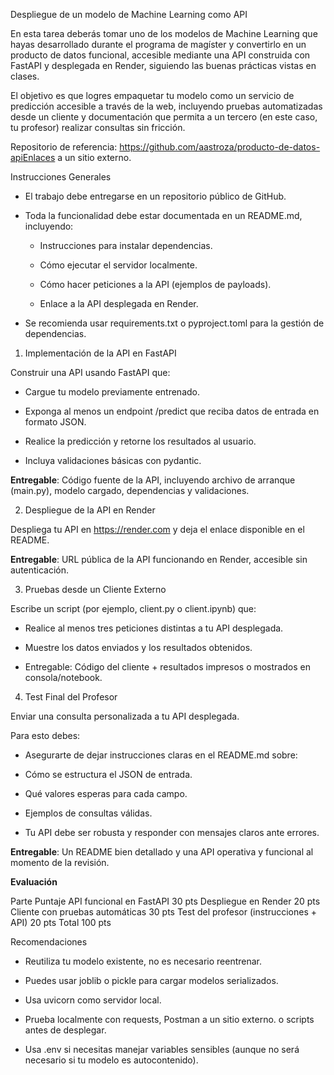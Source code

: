 Despliegue de un modelo de Machine Learning como API

En esta tarea deberás tomar uno de los modelos de Machine Learning que hayas desarrollado durante el programa de magíster y convertirlo en un producto de datos funcional, accesible mediante una API 
construida con FastAPI y desplegada en Render, siguiendo las buenas prácticas vistas en clases.

El objetivo es que logres empaquetar tu modelo como un servicio de predicción accesible a través de la web, incluyendo pruebas automatizadas desde un cliente y documentación que permita a un tercero 
(en este caso, tu profesor) realizar consultas sin fricción.

Repositorio de referencia: https://github.com/aastroza/producto-de-datos-apiEnlaces a un sitio externo.

Instrucciones Generales

* El trabajo debe entregarse en un repositorio público de GitHub.

* Toda la funcionalidad debe estar documentada en un README.md, incluyendo:

  * Instrucciones para instalar dependencias.
  
  * Cómo ejecutar el servidor localmente.
  
  * Cómo hacer peticiones a la API (ejemplos de payloads).
  
  * Enlace a la API desplegada en Render.

* Se recomienda usar requirements.txt o pyproject.toml para la gestión de dependencias.
  

1. Implementación de la API en FastAPI
   
Construir una API usando FastAPI que:

  * Cargue tu modelo previamente entrenado.
  
  * Exponga al menos un endpoint /predict que reciba datos de entrada en formato JSON.
  
  * Realice la predicción y retorne los resultados al usuario.
  
  * Incluya validaciones básicas con pydantic.

**Entregable**: Código fuente de la API, incluyendo archivo de arranque (main.py), modelo cargado, dependencias y validaciones.

2. Despliegue de la API en Render

Despliega tu API en https://render.com y deja el enlace disponible en el README.

**Entregable**: URL pública de la API funcionando en Render, accesible sin autenticación.

3. Pruebas desde un Cliente Externo
   
Escribe un script (por ejemplo, client.py o client.ipynb) que:

  * Realice al menos tres peticiones distintas a tu API desplegada.
  
  * Muestre los datos enviados y los resultados obtenidos.
  
  * Entregable: Código del cliente + resultados impresos o mostrados en consola/notebook.

4. Test Final del Profesor
   
Enviar una consulta personalizada a tu API desplegada.

Para esto debes:

  * Asegurarte de dejar instrucciones claras en el README.md sobre:
  
  * Cómo se estructura el JSON de entrada.
  
  * Qué valores esperas para cada campo.
  
  * Ejemplos de consultas válidas.

* Tu API debe ser robusta y responder con mensajes claros ante errores.

**Entregable**: Un README bien detallado y una API operativa y funcional al momento de la revisión.

**Evaluación**

Parte	Puntaje
API funcional en FastAPI	30 pts
Despliegue en Render	20 pts
Cliente con pruebas automáticas	30 pts
Test del profesor (instrucciones + API)	20 pts
Total	100 pts

Recomendaciones

* Reutiliza tu modelo existente, no es necesario reentrenar.

* Puedes usar joblib o pickle para cargar modelos serializados.

* Usa uvicorn como servidor local.

* Prueba localmente con requests, Postman a un sitio externo. o scripts antes de desplegar.

* Usa .env si necesitas manejar variables sensibles (aunque no será necesario si tu modelo es autocontenido).
  
